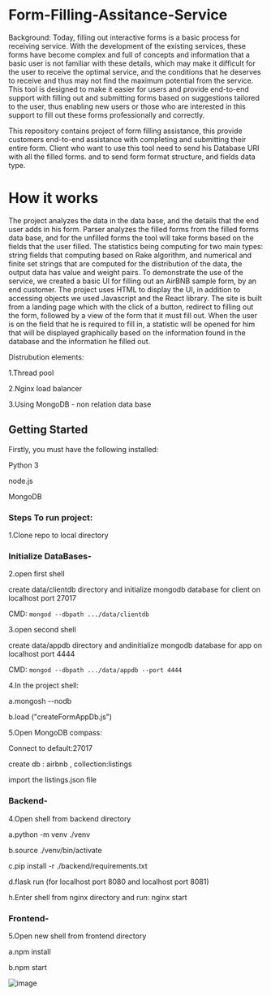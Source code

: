 # Form-Filling-Assitance-Service

Background:
Today, filling out interactive forms is a basic process for receiving service. With the development of the existing services, these forms have become complex and full of concepts and information that a basic user is not familiar with these details, which may make it difficult for the user to receive the optimal service, and the conditions that he deserves to receive and thus may not find the maximum potential from the service. This tool is designed to make it easier for users and provide end-to-end support with filling out and submitting forms based on suggestions tailored to the user, thus enabling new users or those who are interested in this support to fill out these forms professionally and correctly.

This repository contains project of form filling assistance, this provide customers end-to-end assistance with completing and submitting their entire form. 
Client who want to use this tool need to send his Database URI with all the filled forms. and to send form format structure, and fields data type.

# How it works
The project analyzes the data in the data base, and the details that the end user adds in his form.
Parser analyzes the filled forms from the filled forms data base, and for the unfilled forms the tool will take forms based on the fields that the user filled.
The statistics being computing for two main types: string fields that computing based on Rake algorithm, and numerical and finite set strings that are computed for the distribution of the data, the output data has value and weight pairs. 
To demonstrate the use of the service, we created a basic UI for filling out an AirBNB sample form, by an end customer. The project uses HTML to display the UI, in addition to accessing objects we used Javascript and the React library. The site is built from a landing page which with the click of a button, redirect to filling out the form, followed by a view of the form that it must fill out. When the user is on the field that he is required to fill in, a statistic will be opened for him that will be displayed graphically based on the information found in the database and the information he filled out.


Distrubution elements:

1.Thread pool 

2.Nginx load balancer 

3.Using MongoDB - non relation data base



## Getting Started


Firstly, you must have the following installed:

Python 3

node.js

MongoDB


### Steps To run project:

1.Clone repo to local directory 

### Initialize DataBases-

2.open first shell

create data/clientdb directory and initialize mongodb database for client on localhost port 27017 

CMD: ```mongod --dbpath .../data/clientdb```


3.open second shell 

create data/appdb directory and  andinitialize mongodb database for app on localhost port 4444 

CMD: ```mongod --dbpath .../data/appdb --port 4444```


4.In the project shell:

a.mongosh --nodb

b.load ("createFormAppDb.js")

5.Open MongoDB compass:

Connect to default:27017 

create db :  airbnb , collection:listings 

import the listings.json file

### Backend-


4.Open shell from backend directory 

a.python -m venv ./venv

b.source ./venv/bin/activate

c.pip install -r ./backend/requirements.txt

d.flask run (for localhost port 8080 and localhost port 8081)

h.Enter shell from nginx directory and run: nginx start 

### Frontend-

5.Open new shell from frontend directory

a.npm install 

b.npm start 


![image](https://user-images.githubusercontent.com/74301168/216817255-274639e5-4082-42fe-b490-c9a7ce702cc7.png)
